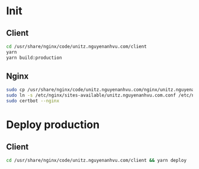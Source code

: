 # Init

## Client

```sh
cd /usr/share/nginx/code/unitz.nguyenanhvu.com/client
yarn
yarn build:production
```

## Nginx

```sh
sudo cp /usr/share/nginx/code/unitz.nguyenanhvu.com/nginx/unitz.nguyenanhvu.com.conf /etc/nginx/sites-available/
sudo ln -s /etc/nginx/sites-available/unitz.nguyenanhvu.com.conf /etc/nginx/sites-enabled/
sudo certbot --nginx
```

# Deploy production

## Client

```sh
cd /usr/share/nginx/code/unitz.nguyenanhvu.com/client && yarn deploy
```
